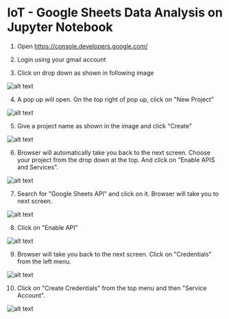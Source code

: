 # IoT - Google Sheets Data Analysis on Jupyter Notebook

1. Open https://console.developers.google.com/

2. Login using your gmail account

3. Click on drop down as shown in following image 

![alt text](https://github.com/techtutorials/IoT-Google-Sheets-Data-Analysis-on-Jupyter-Notebook/blob/master/images/google1.png "Help Image 1")

4. A pop up will open. On the top right of pop up, click on "New Project"

![alt text](https://github.com/techtutorials/IoT-Google-Sheets-Data-Analysis-on-Jupyter-Notebook/blob/master/images/google2.png "Help Image 2")

5. Give a project name as shown in the image and click "Create"

![alt text](https://github.com/techtutorials/IoT-Google-Sheets-Data-Analysis-on-Jupyter-Notebook/blob/master/images/google3.png "Help Image 3")

6. Browser will automatically take you back to the next screen. Choose your project from the drop down at the top. And click on "Enable APIS and Services".

![alt text](https://github.com/techtutorials/IoT-Google-Sheets-Data-Analysis-on-Jupyter-Notebook/blob/master/images/google4.png "Help Image 4")

7. Search for "Google Sheets API" and click on it. Browser will take you to next screen.

![alt text](https://github.com/techtutorials/IoT-Google-Sheets-Data-Analysis-on-Jupyter-Notebook/blob/master/images/google5.png "Help Image 5")

8. Click on "Enable API"

![alt text](https://github.com/techtutorials/IoT-Google-Sheets-Data-Analysis-on-Jupyter-Notebook/blob/master/images/google6.png "Help Image 6")

9. Browser will take you back to the next screen. Click on "Credentials" from the left menu.

![alt text](https://github.com/techtutorials/IoT-Google-Sheets-Data-Analysis-on-Jupyter-Notebook/blob/master/images/google7.png "Help Image 7")

10. Click on "Create Credentials" from the top menu and then "Service Account".

![alt text](https://github.com/techtutorials/IoT-Google-Sheets-Data-Analysis-on-Jupyter-Notebook/blob/master/images/google8.png "Help Image 8")